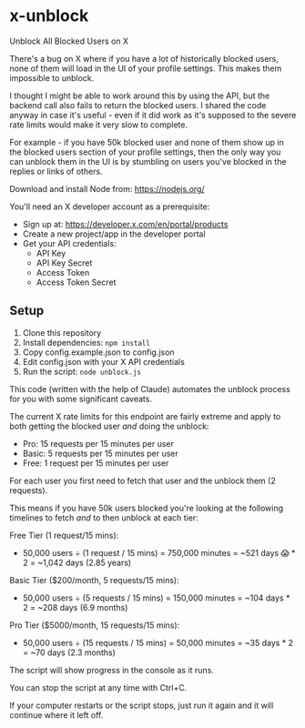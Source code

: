 # x-unblock
Unblock All Blocked Users on X

There's a bug on X where if you have a lot of historically blocked users, none of them will load in the UI of your profile settings. This makes them impossible to unblock. 

I thought I might be able to work around this by using the API, but the backend call also fails to return the blocked users. I shared the code anyway in case it's useful - even if it did work as it's supposed to the severe rate limits would make it very slow to complete.

For example - if you have 50k blocked user and none of them show up in the blocked users section of your profile settings, then the only way you can unblock them in the UI is by stumbling on users you've blocked in the replies or links of others.

Download and install Node from: https://nodejs.org/

You'll need an X developer account as a prerequisite:
   - Sign up at: https://developer.x.com/en/portal/products
   - Create a new project/app in the developer portal
   - Get your API credentials:
     - API Key
     - API Key Secret
     - Access Token
     - Access Token Secret

## Setup
1. Clone this repository
2. Install dependencies: `npm install`
3. Copy config.example.json to config.json
4. Edit config.json with your X API credentials
5. Run the script: `node unblock.js`

This code (written with the help of Claude) automates the unblock process for you with some significant caveats.

The current X rate limits for this endpoint are fairly extreme and apply to both getting the blocked user *and* doing the unblock:

- Pro: 15 requests per 15 minutes per user
- Basic: 5 requests per 15 minutes per user
- Free: 1 request per 15 minutes per user

For each user you first need to fetch that user and the unblock them (2 requests).

This means if you have 50k users blocked you're looking at the following timelines to fetch *and* to then unblock at each tier:

Free Tier (1 request/15 mins):
- 50,000 users ÷ (1 request / 15 mins) = 750,000 minutes = ~521 days 😱 * 2 = ~1,042 days (2.85 years)

Basic Tier ($200/month, 5 requests/15 mins):
- 50,000 users ÷ (5 requests / 15 mins) = 150,000 minutes = ~104 days * 2 = ~208 days (6.9 months)

Pro Tier ($5000/month, 15 requests/15 mins):
- 50,000 users ÷ (15 requests / 15 mins) = 50,000 minutes = ~35 days * 2 = ~70 days (2.3 months)

The script will show progress in the console as it runs.

You can stop the script at any time with Ctrl+C.

If your computer restarts or the script stops, just run it again and it will continue where it left off.